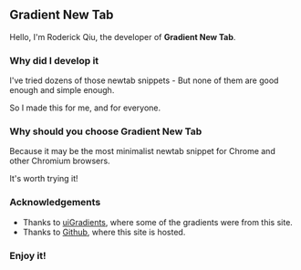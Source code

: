 ## Gradient New Tab
Hello, I'm Roderick Qiu, the developer of **Gradient New Tab**.

### Why did I develop it
I've tried dozens of those newtab snippets - But none of them are good enough and simple enough.

So I made this for me, and for everyone.

### Why should you choose Gradient New Tab
Because it may be the most minimalist newtab snippet for Chrome and other Chromium browsers.

It's worth trying it!

### Acknowledgements
- Thanks to [uiGradients](https://uigradients.com), where some of the gradients were from this site.
- Thanks to [Github](https://github.com), where this site is hosted.
### Enjoy it!
